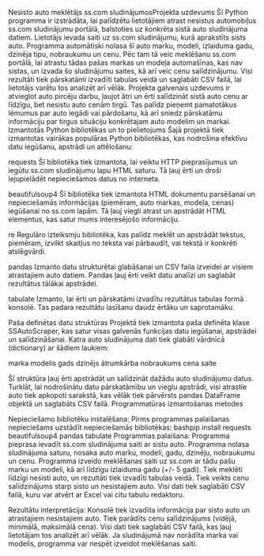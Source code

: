 Nesisto auto meklētājs ss.com sludinājumosProjekta uzdevums
Šī Python programma ir izstrādāta, lai palīdzētu lietotājiem atrast nesistus automobiļus ss.com sludinājumu portālā, balstoties uz konkrēta sistā auto sludinājuma datiem. Lietotājs ievada saiti uz ss.com sludinājumu, kurā aprakstīts sists auto. Programma automātiski nolasa šī auto marku, modeli, izlaiduma gadu, dzinēja tipu, nobraukumu un cenu. Pēc tam tā veic meklēšanu ss.com portālā, lai atrastu tādas pašas markas un modeļa automašīnas, kas nav sistas, un izvada šo sludinājumu saites, kā arī veic cenu salīdzinājumu. Visi rezultāti tiek pārskatāmi izvadīti tabulas veidā un saglabāti CSV failā, lai lietotājs varētu tos analizēt arī vēlāk.
Projekta galvenais uzdevums ir atvieglot auto pircēju darbu, ļaujot ātri un ērti salīdzināt sistā auto cenu ar līdzīgu, bet nesistu auto cenām tirgū. Tas palīdz pieņemt pamatotākus lēmumus par auto iegādi vai pārdošanu, kā arī sniedz pārskatāmu informāciju par tirgus situāciju konkrētajam auto modelim un markai.
Izmantotās Python bibliotēkas un to pielietojums
Šajā projektā tiek izmantotas vairākas populāras Python bibliotēkas, kas nodrošina efektīvu datu iegūšanu, apstrādi un attēlošanu:

requests
Šī bibliotēka tiek izmantota, lai veiktu HTTP pieprasījumus un iegūtu ss.com sludinājumu lapu HTML saturu. Tā ļauj ērti un droši lejupielādēt nepieciešamos datus no interneta.

beautifulsoup4
Šī bibliotēka tiek izmantota HTML dokumentu parsēšanai un nepieciešamās informācijas (piemēram, auto markas, modeļa, cenas) iegūšanai no ss.com lapām. Tā ļauj viegli atrast un apstrādāt HTML elementus, kas satur mums interesējošo informāciju.

re
Regulāro izteiksmju bibliotēka, kas palīdz meklēt un apstrādāt tekstus, piemēram, izvilkt skaitļus no teksta vai pārbaudīt, vai tekstā ir konkrēti atslēgvārdi.

pandas
Izmanto datu strukturētai glabāšanai un CSV faila izveidei ar visiem atrastajiem auto datiem. Pandas ļauj ērti veikt datu analīzi un saglabāt rezultātus tālākai apstrādei.

tabulate
Izmanto, lai ērti un pārskatāmi izvadītu rezultātus tabulas formā konsolē. Tas padara rezultātu lasīšanu daudz ērtāku un saprotamāku.

Paša definētas datu struktūras
Projektā tiek izmantota paša definēta klase SSAutoScraper, kas satur visas galvenās funkcijas datu iegūšanai, apstrādei un salīdzināšanai.
Katra auto sludinājuma dati tiek glabāti vārdnīcā (dictionary) ar šādiem laukiem:

marka
modelis
gads
dzinējs
ātrumkārba
nobraukums
cena
saite

Šī struktūra ļauj ērti apstrādāt un salīdzināt dažādu auto sludinājumu datus. Turklāt, lai nodrošinātu datu pārskatāmību un vieglu apstrādi, visi atrastie auto tiek apkopoti sarakstā, kas vēlāk tiek pārvērsts pandas DataFrame objektā un saglabāts CSV failā.
Programmatūras izmantošanas metodes

Nepieciešamo bibliotēku instalēšana:
Pirms programmas palaišanas nepieciešams uzstādīt nepieciešamās bibliotēkas:
bashpip install requests beautifulsoup4 pandas tabulate
Programmas palaišana:
Programma pieprasa ievadīt ss.com sludinājuma saiti ar sistu auto.
Programma nolasa sludinājuma saturu, nosaka auto marku, modeli, gadu, dzinēju, nobraukumu un cenu.
Programma izveido meklēšanas saiti uz ss.com ar tādu pašu marku un modeli, kā arī līdzīgu izlaiduma gadu (+/- 5 gadi).
Tiek meklēti līdzīgi nesisti auto, un rezultāti tiek izvadīti tabulas veidā.
Tiek veikts cenu salīdzinājums starp sisto un nesistajiem auto.
Visi dati tiek saglabāti CSV failā, kuru var atvērt ar Excel vai citu tabulu redaktoru.

Rezultātu interpretācija:
Konsolē tiek izvadīta informācija par sisto auto un atrastajiem nesistajiem auto.
Tiek parādīts cenu salīdzinājums (vidējā, minimālā, maksimālā cena).
Visi dati tiek saglabāti CSV failā, kas ļauj lietotājam tos analizēt arī vēlāk.
Ja sludinājumā nav norādīta marka vai modelis, programma var nespēt izveidot meklēšanas saiti.